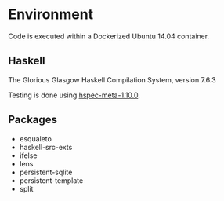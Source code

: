 # Environment

Code is executed within a Dockerized Ubuntu 14.04 container. 

## Haskell

The Glorious Glasgow Haskell Compilation System, version 7.6.3

Testing is done using [hspec-meta-1.10.0](https://hackage.haskell.org/package/hspec-meta-1.10.0).

## Packages

- esqualeto
- haskell-src-exts
- ifelse
- lens
- persistent-sqlite
- persistent-template
- split
